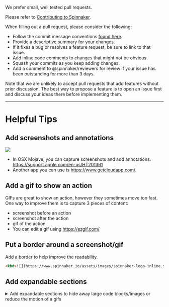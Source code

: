 We prefer small, well tested pull requests.

Please refer to [Contributing to Spinnaker](https://spinnaker.io/community/contributing/).

When filling out a pull request, please consider the following:

* Follow the commit message conventions [found here](http://www.spinnaker.io/v1.0/docs/how-to-submit-a-patch).
* Provide a descriptive summary for your changes.
* If it fixes a bug or resolves a feature request, be sure to link to that issue.
* Add inline code comments to changes that might not be obvious.
* Squash your commits as you keep adding changes.
* Add a comment to @spinnaker/reviewers for review if your issue has been outstanding for more than 3 days.

Note that we are unlikely to accept pull requests that add features without prior discussion. The best way to propose a feature is to open an issue first and discuss your ideas there before implementing them.


----------
# Helpful Tips

## Add screenshots and annotations
<kbd>![](https://cl.ly/744faf8f96d7/download/Image%202019-04-08%20at%2012.35.32.png)</kbd>
- In OSX Mojave, you can capture screenshots and add annotations. https://support.apple.com/en-us/HT201361
- Another app you can use is https://www.getcloudapp.com/.

## Add a gif to show an action
GIFs are great to show an action, however they sometimes move too fast. 
One way to improve them is to capture 3 pieces of content:
- screenshot before an action
- screenshot after the action
- gif of the action
- You can edit a gif using https://ezgif.com/

## Put a border around a screenshot/gif
Add a border to help improve the readability.
```html
<kbd>![](https://www.spinnaker.io/assets/images/spinnaker-logo-inline.svg)</kbd>
```

## Add expandable sections
<details>
<summary>Add expandable sections to hide away large code blocks/images or reduce the motion of a gifs</summary>

```js
const example = 'spinnaker spinnaker SPINNAKER';
```

<kbd>![](https://www.spinnaker.io/assets/images/spinnaker-logo-inline.svg)</kbd>

<kbd>![](https://cl.ly/90d191c48dab/download/spinnaker-loader.gif)</kbd>
</details>
